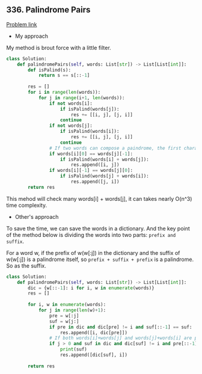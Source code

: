 ## 336. Palindrome Pairs

[Problem link](https://leetcode.com/problems/palindrome-pairs/)

- My approach

My method is brout force with a little filter.

```python
class Solution:
    def palindromePairs(self, words: List[str]) -> List[List[int]]:
        def isPalind(s):
            return s == s[::-1]
        
        res = []
        for i in range(len(words)):
            for j in range(i+1, len(words)):
                if not words[i]:
                    if isPalind(words[j]):
                        res += [[i, j], [j, i]]
                    continue
                if not words[j]:
                    if isPalind(words[i]):
                        res += [[i, j], [j, i]]
                    continue
                # If two words can compose a paindrome, the first character of left word must euqals to the last character of the right word
                if words[i][0] == words[j][-1]:
                    if isPalind(words[i] + words[j]):
                        res.append([i, j])
                if words[i][-1] == words[j][0]:
                    if isPalind(words[j] + words[i]):
                        res.append([j, i])
        return res
```

This mehod will check many words[i] + words[j], it can takes nearly O(n^3) time complexity.


- Other's approach

To save the time, we can save the words in a dictionary. And the key point of the method below is dividing the words into two parts: `prefix and suffix`.

For a word w, if the prefix of w(w[:j]) in the dictionary and the suffix of w(w[:j]) is a palindrome itself, so `prefix + suffix + prefix` is a palindrome. So as the suffix.

```python
class Solution:
    def palindromePairs(self, words: List[str]) -> List[List[int]]:
        dic = {w[::-1]: i for i, w in enumerate(words)}
        res = []
        
        for i, w in enumerate(words):
            for j in range(len(w)+1):
                pre = w[:j]
                suf = w[j:]
                if pre in dic and dic[pre] != i and suf[::-1] == suf:
                    res.append([i, dic[pre]])
                # If both words[i]+words[j] and words[j]+words[i] are palindrome, there will be duplication in res, to avoid this situation, we start suffix from 1.
                if j > 0 and suf in dic and dic[suf] != i and pre[::-1] == pre:
                    print(suf)
                    res.append([dic[suf], i])
        
        return res
```
